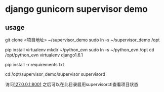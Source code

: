 django gunicorn supervisor demo
===

usage
---

git clone <项目地址> ~/supervisor_demo
sudo ln -s ~/supervisor_demo /opt

pip install virtualenv
mkdir ~/python_evn
sudo ln -s ~/python_evn /opt
cd /opt/python_evn
virtualenv django1.6.1

pip install -r requirements.txt

cd /opt/supervisor_demo/supervisor
supervisord

访问[127.0.0.1:8001](http://127.0.0.1:8001)
之后可以在此目录启用supervisorctl查看项目状态
